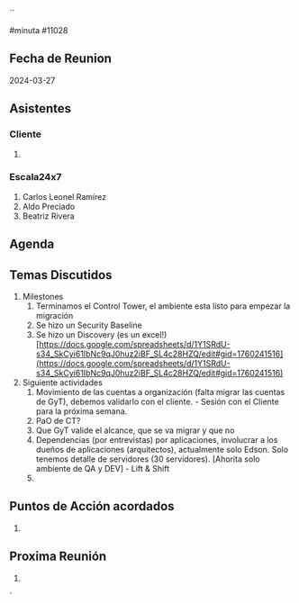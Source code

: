 ``

#minuta #11028

## Fecha de Reunion
2024-03-27

## Asistentes

### Cliente
1. 
### Escala24x7
1. Carlos Leonel Ramírez
2. Aldo Preciado
3. Beatriz Rivera

## Agenda

## Temas Discutidos
1. Milestones
	1. Terminamos el Control Tower, el ambiente esta listo para empezar la migración
	2. Se hizo un Security Baseline
	3. Se hizo un Discovery (es un excel!) [https://docs.google.com/spreadsheets/d/1Y1SRdU-s34_SkCyi61IbNc9qJ0huz2iBF_SL4c28HZQ/edit#gid=1760241516](https://docs.google.com/spreadsheets/d/1Y1SRdU-s34_SkCyi61IbNc9qJ0huz2iBF_SL4c28HZQ/edit#gid=1760241516)
2. Siguiente actividades
	1. Movimiento de las cuentas a organización (falta migrar las cuentas de GyT), debemos validarlo con el cliente. - Sesión con el Cliente para la próxima semana.
	2. PaO de CT?
	3. Que GyT valide el alcance, que se va migrar y que no
	4. Dependencias (por entrevistas) por aplicaciones, involucrar a los dueños de aplicaciones (arquitectos), actualmente solo Edson. Solo tenemos detalle de servidores (30 servidores). [Ahorita solo ambiente de QA y DEV] - Lift & Shift
	5. 

## Puntos de Acción acordados
1. 

## Proxima Reunión
1.  

`